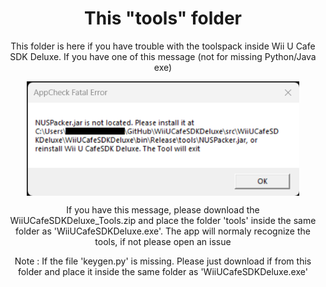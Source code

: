 <div align="center">
	<h1 align="center">This "tools" folder</h1>
	<p align="center">This folder is here if you have trouble with the toolspack inside Wii U Cafe SDK Deluxe. If you have one of this message (not for missing Python/Java exe)</p>
<img align="center" width="436" height="183" src="./nuspacker_missing.png">
<p align="center">If you have this message, please download the WiiUCafeSDKDeluxe_Tools.zip and place the folder 'tools' inside the same folder as 'WiiUCafeSDKDeluxe.exe'. The app will normaly recognize the tools, if not please open an issue</p>

<p align="center">Note : If the file 'keygen.py' is missing. Please just download if from this folder and place it inside the same folder as 'WiiUCafeSDKDeluxe.exe'</p>
</div>